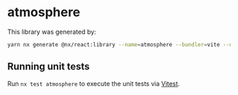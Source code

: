 # atmosphere

This library was generated by:

```sh
yarn nx generate @nx/react:library --name=atmosphere --bundler=vite --directory=libs --compiler=swc --importPath=@geovanni/atmosphere --projectNameAndRootFormat=derived --style=none --unitTestRunner=jest --no-interactive
```

## Running unit tests

Run `nx test atmosphere` to execute the unit tests via [Vitest](https://vitest.dev/).
